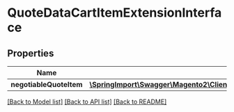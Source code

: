 # QuoteDataCartItemExtensionInterface

## Properties
Name | Type | Description | Notes
------------ | ------------- | ------------- | -------------
**negotiableQuoteItem** | [**\SpringImport\Swagger\Magento2\Client\Model\NegotiableQuoteDataNegotiableQuoteItemInterface**](NegotiableQuoteDataNegotiableQuoteItemInterface.md) |  | [optional] 

[[Back to Model list]](../README.md#documentation-for-models) [[Back to API list]](../README.md#documentation-for-api-endpoints) [[Back to README]](../README.md)


